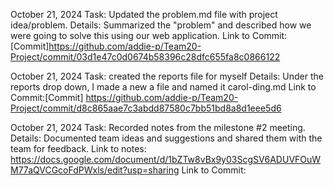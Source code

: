 October 21, 2024
Task: Updated the problem.md file with project idea/problem.
Details: Summarized the "problem" and described how we were going to solve this using our web application.
Link to Commit: [Commit]https://github.com/addie-p/Team20-Project/commit/03d1e47c0d0674b58396c28dfc655fa8c0866122

October 21, 2024
Task: created the reports file for myself
Details: Under the reports drop down, I made a new a file and named it carol-ding.md
Link to Commit:[Commit] https://github.com/addie-p/Team20-Project/commit/d8c865aae7c3abdd87580c7bb51bd8a8d1eee5d6

October 21, 2024
Task: Recorded notes from the milestone #2 meeting.
Details: Documented team ideas and suggestions and shared them with the team for feedback. Link to notes: https://docs.google.com/document/d/1bZTw8vBx9y03ScgSV6ADUVFOuWM77aQVCGcoFdPWxls/edit?usp=sharing
Link to Commit: 


